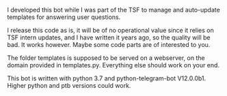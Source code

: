 I developed this bot while I was part of the TSF to manage and auto-update templates for answering user questions.

I release this code as is, it will be of no operational value since it relies on TSF intern updates, and I have written it years ago, so the quality will be bad. It works however. Maybe some code parts are of interested to you.

The folder templates is supposed to be served on a webserver, on the domain provided in templates.py. Everything else should work on your end.

This bot is written with python 3.7 and python-telegram-bot V12.0.0b1. Higher python and ptb versions could work.
